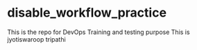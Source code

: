 # disable_workflow_practice
This is the repo for DevOps Training and testing purpose
This is jyotiswaroop tripathi
